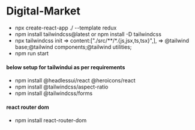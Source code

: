 # Digital-Market

- npx create-react-app ./ --template redux
- npm install tailwindcss@latest    or   npm install -D tailwindcss
- npx tailwindcss init => content:["./src/**/*.{js,jsx,ts,tsx}",], => @tailwind base;@tailwind components;@tailwind utilities;
- npm run start

#### below setup for tailwindui as per requirements
- npm install @headlessui/react @heroicons/react
- npm install @tailwindcss/aspect-ratio
- npm install @tailwindcss/forms


#### react router dom
- npm install react-router-dom